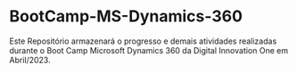 # BootCamp-MS-Dynamics-360
Este Repositório armazenará o progresso e demais atividades realizadas durante o Boot Camp Microsoft Dynamics 360 da Digital Innovation One em Abril/2023.
